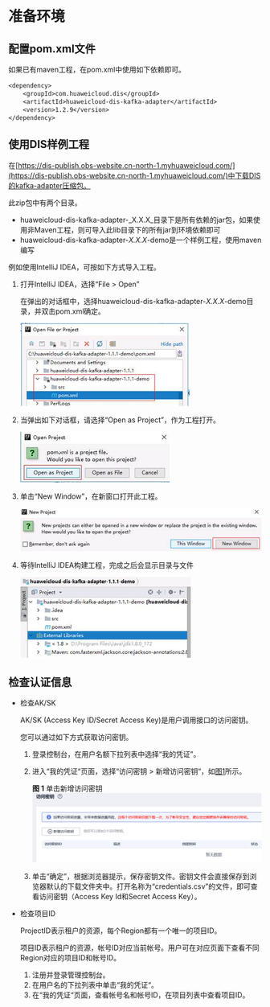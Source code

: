 # 准备环境<a name="dgc_01_0244"></a>

## 配置pom.xml文件<a name="zh-cn_topic_0120206105_section154462583339"></a>

如果已有maven工程，在pom.xml中使用如下依赖即可。

```
<dependency>
    <groupId>com.huaweicloud.dis</groupId>
    <artifactId>huaweicloud-dis-kafka-adapter</artifactId>
    <version>1.2.9</version>
</dependency>
```

## 使用DIS样例工程<a name="zh-cn_topic_0120206105_section33892692175719"></a>

在[https://dis-publish.obs-website.cn-north-1.myhuaweicloud.com/](https://dis-publish.obs-website.cn-north-1.myhuaweicloud.com/)中下载DIS的kafka-adapter压缩包。

此zip包中有两个目录。

-   huaweicloud-dis-kafka-adapter-_X.X.X_目录下是所有依赖的jar包，如果使用非Maven工程，则可导入此lib目录下的所有jar到环境依赖即可
-   huaweicloud-dis-kafka-adapter-_X.X.X_-demo是一个样例工程，使用maven编写

例如使用IntelliJ IDEA，可按如下方式导入工程。

1.  打开IntelliJ IDEA，选择“File \> Open”

    在弹出的对话框中，选择huaweicloud-dis-kafka-adapter-_X.X.X_-demo目录，并双击pom.xml确定。

    ![](figures/zh-cn_image_0142769571.jpg)

2.  当弹出如下对话框，请选择“Open as Project”，作为工程打开。

    ![](figures/zh-cn_image_0142769581.jpg)

3.  单击“New Window”，在新窗口打开此工程。

    ![](figures/zh-cn_image_0142769582.jpg)

4.  等待IntelliJ IDEA构建工程，完成之后会显示目录与文件

    ![](figures/zh-cn_image_0142769583.jpg)


## 检查认证信息<a name="zh-cn_topic_0120206105_section940704175738"></a>

-   检查AK/SK

    AK/SK \(Access Key ID/Secret Access Key\)是用户调用接口的访问密钥。

    您可以通过如下方式获取访问密钥。

    1.  登录控制台，在用户名额下拉列表中选择“我的凭证”。
    2.  进入“我的凭证“页面，选择“访问密钥 \> 新增访问密钥“，如[图1](#zh-cn_topic_0120206105_dgc_01_0220_zh-cn_topic_0000001129241845_zh-cn_topic_0183643042_fig1552229194615)所示。

        **图 1**  单击新增访问密钥<a name="zh-cn_topic_0120206105_dgc_01_0220_zh-cn_topic_0000001129241845_zh-cn_topic_0183643042_fig1552229194615"></a>  
        ![](figures/单击新增访问密钥.png "单击新增访问密钥")

    3.  单击“确定”，根据浏览器提示，保存密钥文件。密钥文件会直接保存到浏览器默认的下载文件夹中。打开名称为“credentials.csv”的文件，即可查看访问密钥（Access Key Id和Secret Access Key）。

-   检查项目ID

    ProjectID表示租户的资源，每个Region都有一个唯一的项目ID。

    项目ID表示租户的资源，帐号ID对应当前帐号。用户可在对应页面下查看不同Region对应的项目ID和帐号ID。

    1.  注册并登录管理控制台。
    2.  在用户名的下拉列表中单击“我的凭证“。
    3.  在“我的凭证“页面，查看帐号名和帐号ID，在项目列表中查看项目ID。


